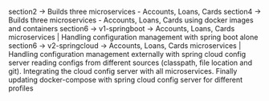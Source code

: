 section2 -> Builds three microservices - Accounts, Loans, Cards
section4 -> Builds three microservices - Accounts, Loans, Cards using docker images and containers
section6 -> v1-springboot -> Accounts, Loans, Cards microservices | Handling configuration management with spring boot alone 
section6 -> v2-springcloud -> Accounts, Loans, Cards microservices | Handling configuration management externally with spring cloud config server
			reading configs from different sources (classpath, file location and git). Integrating the cloud config server with all microservices.
			Finally updating docker-compose with spring cloud config server for different profiles
